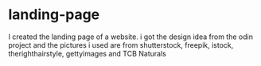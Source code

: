 # landing-page
I created the landing page of a website. i got the design idea from the odin project and the pictures i used are from shutterstock, freepik, istock, therighthairstyle, gettyimages and TCB Naturals
